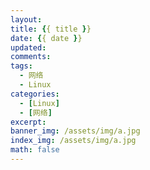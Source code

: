 ```yaml
---
layout: 
title: {{ title }}
date: {{ date }}
updated: 
comments: 
tags:
  - 网络
  - Linux
categories: 
  - [Linux]
  - [网络]
excerpt: 
banner_img: /assets/img/a.jpg
index_img: /assets/img/a.jpg
math: false
---
```

